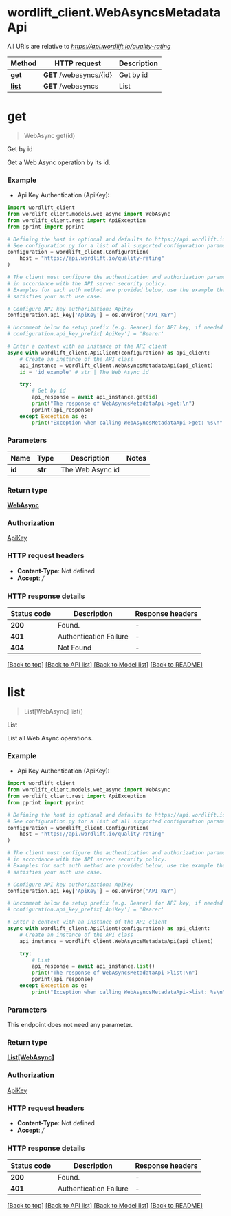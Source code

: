# wordlift_client.WebAsyncsMetadataApi

All URIs are relative to *https://api.wordlift.io/quality-rating*

Method | HTTP request | Description
------------- | ------------- | -------------
[**get**](WebAsyncsMetadataApi.md#get) | **GET** /webasyncs/{id} | Get by id
[**list**](WebAsyncsMetadataApi.md#list) | **GET** /webasyncs | List


# **get**
> WebAsync get(id)

Get by id

Get a Web Async operation by its id.

### Example

* Api Key Authentication (ApiKey):

```python
import wordlift_client
from wordlift_client.models.web_async import WebAsync
from wordlift_client.rest import ApiException
from pprint import pprint

# Defining the host is optional and defaults to https://api.wordlift.io/quality-rating
# See configuration.py for a list of all supported configuration parameters.
configuration = wordlift_client.Configuration(
    host = "https://api.wordlift.io/quality-rating"
)

# The client must configure the authentication and authorization parameters
# in accordance with the API server security policy.
# Examples for each auth method are provided below, use the example that
# satisfies your auth use case.

# Configure API key authorization: ApiKey
configuration.api_key['ApiKey'] = os.environ["API_KEY"]

# Uncomment below to setup prefix (e.g. Bearer) for API key, if needed
# configuration.api_key_prefix['ApiKey'] = 'Bearer'

# Enter a context with an instance of the API client
async with wordlift_client.ApiClient(configuration) as api_client:
    # Create an instance of the API class
    api_instance = wordlift_client.WebAsyncsMetadataApi(api_client)
    id = 'id_example' # str | The Web Async id

    try:
        # Get by id
        api_response = await api_instance.get(id)
        print("The response of WebAsyncsMetadataApi->get:\n")
        pprint(api_response)
    except Exception as e:
        print("Exception when calling WebAsyncsMetadataApi->get: %s\n" % e)
```



### Parameters


Name | Type | Description  | Notes
------------- | ------------- | ------------- | -------------
 **id** | **str**| The Web Async id | 

### Return type

[**WebAsync**](WebAsync.md)

### Authorization

[ApiKey](../README.md#ApiKey)

### HTTP request headers

 - **Content-Type**: Not defined
 - **Accept**: */*

### HTTP response details

| Status code | Description | Response headers |
|-------------|-------------|------------------|
**200** | Found. |  -  |
**401** | Authentication Failure |  -  |
**404** | Not Found |  -  |

[[Back to top]](#) [[Back to API list]](../README.md#documentation-for-api-endpoints) [[Back to Model list]](../README.md#documentation-for-models) [[Back to README]](../README.md)

# **list**
> List[WebAsync] list()

List

List all Web Async operations.

### Example

* Api Key Authentication (ApiKey):

```python
import wordlift_client
from wordlift_client.models.web_async import WebAsync
from wordlift_client.rest import ApiException
from pprint import pprint

# Defining the host is optional and defaults to https://api.wordlift.io/quality-rating
# See configuration.py for a list of all supported configuration parameters.
configuration = wordlift_client.Configuration(
    host = "https://api.wordlift.io/quality-rating"
)

# The client must configure the authentication and authorization parameters
# in accordance with the API server security policy.
# Examples for each auth method are provided below, use the example that
# satisfies your auth use case.

# Configure API key authorization: ApiKey
configuration.api_key['ApiKey'] = os.environ["API_KEY"]

# Uncomment below to setup prefix (e.g. Bearer) for API key, if needed
# configuration.api_key_prefix['ApiKey'] = 'Bearer'

# Enter a context with an instance of the API client
async with wordlift_client.ApiClient(configuration) as api_client:
    # Create an instance of the API class
    api_instance = wordlift_client.WebAsyncsMetadataApi(api_client)

    try:
        # List
        api_response = await api_instance.list()
        print("The response of WebAsyncsMetadataApi->list:\n")
        pprint(api_response)
    except Exception as e:
        print("Exception when calling WebAsyncsMetadataApi->list: %s\n" % e)
```



### Parameters

This endpoint does not need any parameter.

### Return type

[**List[WebAsync]**](WebAsync.md)

### Authorization

[ApiKey](../README.md#ApiKey)

### HTTP request headers

 - **Content-Type**: Not defined
 - **Accept**: */*

### HTTP response details

| Status code | Description | Response headers |
|-------------|-------------|------------------|
**200** | Found. |  -  |
**401** | Authentication Failure |  -  |

[[Back to top]](#) [[Back to API list]](../README.md#documentation-for-api-endpoints) [[Back to Model list]](../README.md#documentation-for-models) [[Back to README]](../README.md)

